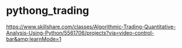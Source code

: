 # pythong_trading
https://www.skillshare.com/classes/Algorithmic-Trading-Quantitative-Analysis-Using-Python/5561706/projects?via=video-control-bar&amp;learnMode=1
